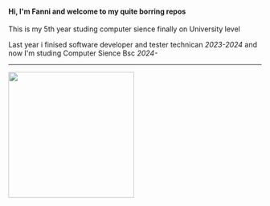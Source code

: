 <h4>Hi, I'm Fanni and welcome to my quite borring repos</h4>

<p>This is my 5th year studing computer sience finally on University level</p>
<p>Last year i finised software developer and tester technican <i>2023-2024</i> and now I'm studing Computer Sience Bsc <i>2024-</i></p>
<hr>
<img src="https://1.bp.blogspot.com/-gusU6K12Cx8/X5di-_6i58I/AAAAAABHl8E/Ycc3YKUHPcA6ziFoghmQRclR31VNZvN0QCLcBGAsYHQ/s370/AS0007417_10.gif" height="250"><br>
